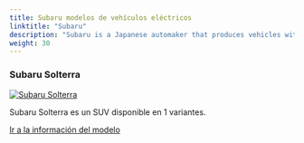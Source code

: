 ```yaml
---
title: Subaru modelos de vehículos eléctricos
linktitle: "Subaru"
description: "Subaru is a Japanese automaker that produces vehicles with advanced technology, impressive performance, and intelligent features. Subaru is known for its permanent all-wheel drive system, boxer engine, and EyeSight driver assistance system. Subaru also has a strong reputation for safety, reliability, and durability."
weight: 30
---
```

<!-- markdownlint-disable MD033 -->
<!-- markdownlint-disable MD010 -->


<div class="container p-3 mb-4 bg-body-tertiary rounded border">
<h3> Subaru Solterra</h3>
	<div class="row">
		<div class="col col-12 col-md-6">
			<a href="solterra"><img src="https://media.evkx.net/multimedia/models/subaru/solterra/solterra_awd/main_1_st.jpeg" class="img-fluid" alt="Subaru Solterra" ></a>
		</div>
		<div class="col col-12 col-md-6">
<p>
Subaru Solterra es un SUV disponible en 1 variantes.
</p>
	<a href="solterra/" class="btn btn-outline-primary" role="button">Ir a la información del modelo</a>
		</div>
	</div>
</div>
